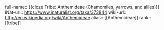 

full-name:: {{cloze Tribe: Anthemideae (Chamomiles, yarrows, and allies)}}
iNat-url:: https://www.inaturalist.org/taxa/373844
wiki-url:: http://en.wikipedia.org/wiki/Anthemideae
alias:: [[Anthemideae]]
rank:: [[tribe]]
